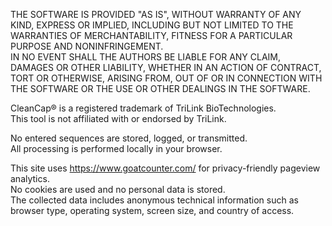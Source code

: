 THE SOFTWARE IS PROVIDED "AS IS", WITHOUT WARRANTY OF ANY KIND, EXPRESS OR IMPLIED, INCLUDING BUT NOT LIMITED TO THE WARRANTIES OF MERCHANTABILITY, FITNESS FOR A PARTICULAR PURPOSE AND NONINFRINGEMENT.  
IN NO EVENT SHALL THE AUTHORS BE LIABLE FOR ANY CLAIM, DAMAGES OR OTHER LIABILITY, WHETHER IN AN ACTION OF CONTRACT, TORT OR OTHERWISE, ARISING FROM, OUT OF OR IN CONNECTION WITH THE SOFTWARE OR THE USE OR OTHER DEALINGS IN THE SOFTWARE.

CleanCap® is a registered trademark of TriLink BioTechnologies.  
This tool is not affiliated with or endorsed by TriLink.

No entered sequences are stored, logged, or transmitted.  
All processing is performed locally in your browser.

This site uses https://www.goatcounter.com/ for privacy-friendly pageview analytics.  
No cookies are used and no personal data is stored.  
The collected data includes anonymous technical information such as browser type, operating system, 
screen size, and country of access.
